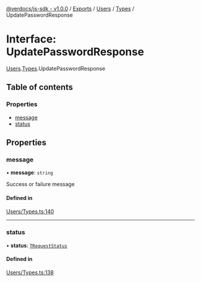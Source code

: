 [@verdocs/js-sdk - v1.0.0](../README.md) / [Exports](../modules.md) / [Users](../modules/Users.md) / [Types](../modules/Users.Types.md) / UpdatePasswordResponse

# Interface: UpdatePasswordResponse

[Users](../modules/Users.md).[Types](../modules/Users.Types.md).UpdatePasswordResponse

## Table of contents

### Properties

- [message](Users.Types.UpdatePasswordResponse.md#message)
- [status](Users.Types.UpdatePasswordResponse.md#status)

## Properties

### message

• **message**: `string`

Success or failure message

#### Defined in

[Users/Types.ts:140](https://github.com/Verdocs/js-sdk/blob/fb278cb/src/Users/Types.ts#L140)

___

### status

• **status**: [`TRequestStatus`](../modules/HTTP.Types.md#trequeststatus)

#### Defined in

[Users/Types.ts:138](https://github.com/Verdocs/js-sdk/blob/fb278cb/src/Users/Types.ts#L138)
